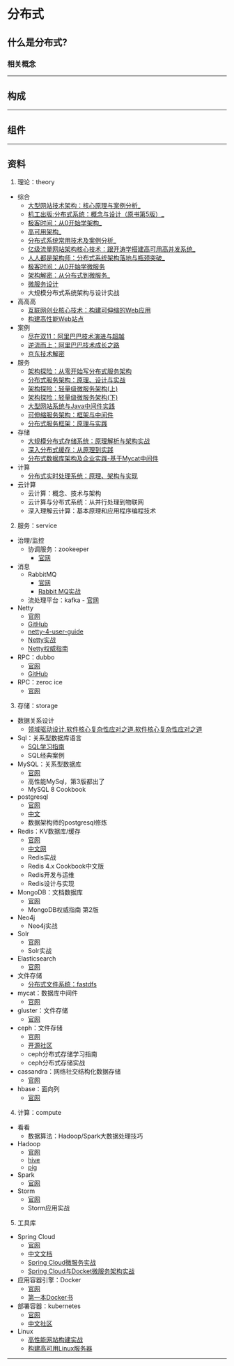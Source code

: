 #   分布式

##  什么是分布式?


### 相关概念

----

##  构成


----

##  组件


----

##  资料

1.  理论：theory

-   综合
    -   [⼤型⽹站技术架构：核⼼原理与案例分析_](2018/1002005/README.md)
    -   [机⼯出版:分布式系统：概念与设计（原书第5版）_](2018/1002001/README.md)
    -   [极客时间：从0开始学架构_](2018/1002003/README.md)
    -   [⾼可⽤架构_](2018/1002016/README.md)
    -   [分布式系统常⽤技术及案例分析_](2018/1002017/README.md)
    -   [亿级流量⽹站架构核⼼技术：跟开涛学搭建⾼可⽤⾼并发系统_](2018/1002010/README.md)
    -   [⼈⼈都是架构师：分布式系统架构落地与瓶颈突破_](2018/1002008/README.md)
    -   [极客时间：从0开始学微服务](2018/1002002/README.md)
    -   [架构解密：从分布式到微服务_](2018/1002006/README.md)
    -   [微服务设计](2018/1002007/README.md)
    -   大规模分布式系统架构与设计实战
-   ⾼⾼⾼
    -   [互联⽹创业核⼼技术：构建可伸缩的Web应⽤](2018/1002011/README.md)
    -   [构建⾼性能Web站点](2018/1002012/README.md)
-   案例
    -   [尽在双11：阿⾥巴巴技术演进与超越](2018/1002013/README.md)
    -   [逆流⽽上：阿⾥巴巴技术成⻓之路](2018/1002014/README.md)
    -   [京东技术解密](2018/1002015/README.md)
-   服务
    -   [架构探险：从零开始写分布式服务架构](2018/1002018/README.md)
    -   [分布式服务架构：原理、设计与实战](2018/1002019/README.md)
    -   [架构探险：轻量级微服务架构(上)](2018/1002020/README.md)
    -   [架构探险：轻量级微服务架构(下)](2018/1002021/README.md)
    -   [⼤型⽹站系统与Java中间件实践](2018/1002022/README.md)
    -   [可伸缩服务架构：框架与中间件](2018/1002023/README.md)
    -   [分布式服务框架：原理与实践](2018/1002024/README.md)
-   存储
    -   [⼤规模分布式存储系统：原理解析与架构实战](2018/1002025/README.md)
    -   [深⼊分布式缓存：从原理到实践](2018/1002026/README.md)
    -   [分布式数据库架构及企业实践-基于Mycat中间件](2018/1002027/README.md)
-   计算
    -   [分布式实时处理系统：原理、架构与实现](2018/1002028/README.md)
-   云计算
    -   云计算：概念、技术与架构
    -   云计算与分布式系统：从并行处理到物联网
    -   深入理解云计算：基本原理和应用程序编程技术

2.  服务：service
-   治理/监控
    -   协调服务：zookeeper
        -   [官网](http://zookeeper.apache.org/)
-   消息
    -   RabbitMQ
        -   [官网](http://www.rabbitmq.com/)
        -   [Rabbit MQ实战](2018/1022007/README.md)
    -   流处理平台：kafka
            -   [官网](http://kafka.apache.org/)
-   Netty
    -   [官网](http://netty.io/index.html)
    -   [GitHub](https://github.com/netty)
    -   [netty-4-user-guide](https://github.com/waylau/netty-4-user-guide/)
    -   [Netty实战](2018/1022029/README.md)
    -   [Netty权威指南](2018/1022030/README.md)
-   RPC：dubbo
    -   [官网](http://dubbo.incubator.apache.org/#!/?lang=en-us)
    -   [GitHub](https://github.com/apache/incubator-dubbo)
-   RPC：zeroc ice
    -   [官网](https://zeroc.com/)

3.  存储：storage

-   数据关系设计
    -   [领域驱动设计.软件核⼼复杂性应对之道.软件核⼼复杂性应对之道](2018/1022001/README.md)
-   Sql：关系型数据库语⾔
    -   [SQL学习指南](2018/1022002/README.md)
    -   SQL经典案例
-   MySQL：关系型数据库
    -   [官网](https://www.mysql.com/)
    -   ⾼性能MySql，第3版都出了
    -   MySQL 8 Cookbook
-   postgresql
    -   [官网](https://www.postgresql.org/)
    -   [中文](http://www.postgres.cn/home)
    -   数据架构师的postgresql修炼
-   Redis：KV数据库/缓存
    -   [官网](https://redis.io)
    -   [中文网](http://www.redis.cn/)
    -   Redis实战
    -   Redis 4.x Cookbook中文版
    -   Redis开发与运维
    -   Redis设计与实现
-   MongoDB：⽂档数据库
    -   [官网](https://www.mongodb.com/)
    -   MongoDB权威指南 第2版
-   Neo4j
    -   Neo4j实战
-   Solr
    -   [官网](https://lucene.apache.org/solr/)
    -   Solr实战
-   Elasticsearch
    -   [官网](https://github.com/elastic/elasticsearch)
-   文件存储
    -   [分布式文件系统：fastdfs](https://github.com/happyfish100/fastdfs)
-   mycat：数据库中间件
    -   [官网](http://www.mycat.io/)
-   gluster：文件存储
    -   [官网](https://www.gluster.org/)
-   ceph：文件存储
    -   [官网](https://ceph.com/)
    -   [开源社区](http://ceph.org.cn/)
    -   ceph分布式存储学习指南
    -   ceph分布式存储实战
-   cassandra：网络社交结构化数据存储
    -   [官网](http://cassandra.apache.org/)
-   hbase：面向列
    -   [官网](http://hbase.apache.org/)


4.  计算：compute
-   看看
    -   数据算法：Hadoop/Spark大数据处理技巧
-   Hadoop
    -   [官网](http://hadoop.apache.org/)
    -   [hive](http://hive.apache.org/)
    -   [pig](http://pig.apache.org/)
-   Spark
    -   [官网](http://spark.apache.org/)
-   Storm
    -   [官网](http://storm.apache.org/)
    -   Storm应用实战


5.  工具库
-   Spring Cloud
    -   [官网](http://projects.spring.io/spring-cloud/)
    -   [中文文档](https://springcloud.cc/)
    -   [Spring Cloud微服务实战](2018/1022031/README.md)
    -   [Spring Cloud与Docket微服务架构实战](2018/1022032/README.md)
-   应用容器引擎：Docker
    -   [官网](www.docker.com)
    -   [第⼀本Docker书](2018/1022033/README.md)
-   部署容器：kubernetes
    -   [官网](https://kubernetes.io/)
    -   [中文社区](https://www.kubernetes.org.cn/)
-   Linux
    -   [⾼性能⽹站构建实战](2018/1022034/README.md)
    -   [构建⾼可⽤Linux服务器](2018/1002235/README.md)

----
